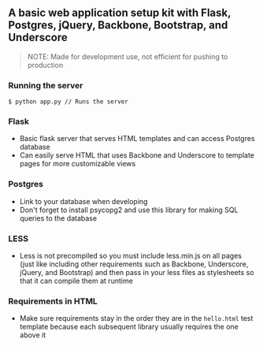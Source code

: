 A basic web application setup kit with Flask, Postgres, jQuery,  Backbone, Bootstrap, and Underscore
----------------------------------------------------------------------------------------------------

> NOTE: Made for development use, not efficient for pushing to production

### Running the server
```
$ python app.py // Runs the server
```

### Flask
- Basic flask server that serves HTML templates and can access Postgres database
- Can easily serve HTML that uses Backbone and Underscore to template pages for more customizable views

### Postgres
- Link to your database when developing
- Don't forget to install psycopg2 and use this library for making SQL queries to the database

### LESS
- Less is not precompiled so you must include less.min.js on all pages (just like including other requirements such as Backbone, Underscore, jQuery, and Bootstrap) and then pass in your less files as stylesheets so that it can compile them at runtime

### Requirements in HTML
- Make sure requirements stay in the order they are in the `hello.html` test template because each subsequent library usually requires the one above it
